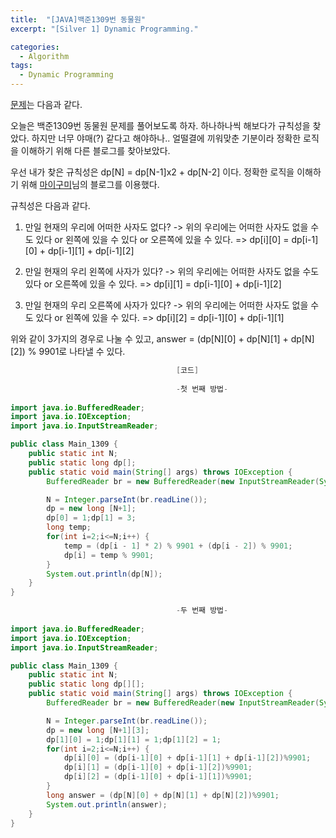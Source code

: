 ```yaml
---
title:  "[JAVA]백준1309번 동물원"
excerpt: "[Silver 1] Dynamic Programming."

categories:
  - Algorithm
tags:
  - Dynamic Programming
---
```

[문제](https://www.acmicpc.net/problem/1309)는 다음과 같다.

오늘은 백준1309번 동물원 문제를 풀어보도록 하자. 하나하나씩 해보다가 규칙성을 찾았다. 하지만 너무 야매(?) 같다고 해야하나.. 얼떨결에 끼워맞춘 기분이라 정확한 로직을 이해하기 위해 다른 블로그를 찾아보았다.

우선 내가 찾은 규칙성은 dp[N] = dp[N-1]x2 + dp[N-2] 이다. 정확한 로직을 이해하기 위해 [마이구미](https://mygumi.tistory.com/128)님의 블로그를 이용했다.

규칙성은 다음과 같다.

1. 만일 현재의 우리에 어떠한 사자도 없다? -> 위의 우리에는 어떠한 사자도 없을 수도 있다 or 왼쪽에 있을 수 있다 or 오른쪽에 있을 수 있다.
=> dp[i][0] = dp[i-1][0] + dp[i-1][1] + dp[i-1][2]

2. 만일 현재의 우리 왼쪽에 사자가 있다? -> 위의 우리에는 어떠한 사자도 없을 수도 있다 or 오른쪽에 있을 수 있다.
=> dp[i][1] = dp[i-1][0] + dp[i-1][2]

3. 만일 현재의 우리 오른쪽에 사자가 있다? -> 위의 우리에는 어떠한 사자도 없을 수도 있다 or 왼쪽에 있을 수 있다.
=> dp[i][2] = dp[i-1][0] + dp[i-1][1]

위와 같이 3가지의 경우로 나눌 수 있고, answer = (dp[N][0] + dp[N][1] + dp[N][2]) % 9901로 나타낼 수 있다.

```java
                                     [코드]
                                     
                                     -첫 번째 방법-
                                     
import java.io.BufferedReader;
import java.io.IOException;
import java.io.InputStreamReader;

public class Main_1309 {
    public static int N;
    public static long dp[];
    public static void main(String[] args) throws IOException {
        BufferedReader br = new BufferedReader(new InputStreamReader(System.in));

        N = Integer.parseInt(br.readLine());
        dp = new long [N+1];
        dp[0] = 1;dp[1] = 3;
        long temp;
        for(int i=2;i<=N;i++) {
            temp = (dp[i - 1] * 2) % 9901 + (dp[i - 2]) % 9901;
            dp[i] = temp % 9901;
        }
        System.out.println(dp[N]);
    }
}

                                     -두 번째 방법-
                                     
import java.io.BufferedReader;
import java.io.IOException;
import java.io.InputStreamReader;

public class Main_1309 {
    public static int N;
    public static long dp[][];
    public static void main(String[] args) throws IOException {
        BufferedReader br = new BufferedReader(new InputStreamReader(System.in));

        N = Integer.parseInt(br.readLine());
        dp = new long [N+1][3];
        dp[1][0] = 1;dp[1][1] = 1;dp[1][2] = 1;
        for(int i=2;i<=N;i++) {
            dp[i][0] = (dp[i-1][0] + dp[i-1][1] + dp[i-1][2])%9901;
            dp[i][1] = (dp[i-1][0] + dp[i-1][2])%9901;
            dp[i][2] = (dp[i-1][0] + dp[i-1][1])%9901;
        }
        long answer = (dp[N][0] + dp[N][1] + dp[N][2])%9901;
        System.out.println(answer);
    }
}

```
